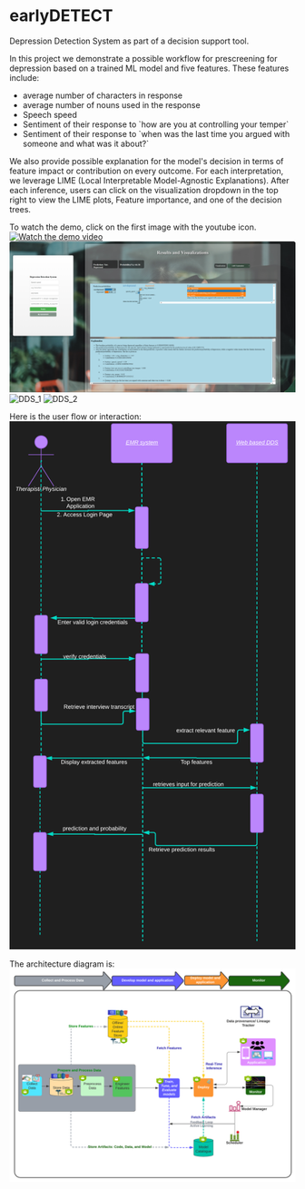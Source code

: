 # earlyDETECT

Depression Detection System as part of a decision support tool. 

In this project we demonstrate a possible workflow for prescreening for depression based on a trained ML model and five features. These features include:
<ul>
  <li>average number of characters in response</li>
  <li>average number of nouns used in the response</li>
  <li>Speech speed</li>
  <li>Sentiment of their response to `how are you at controlling your temper`</li>
  <li>Sentiment of their response to `when was the last time you argued with someone and what was it about?`</li>
</ul>

We also provide possible explanation for the model's decision in terms of feature impact or contribution on every outcome. For each interpretation, we leverage LIME (Local Interpretable Model-Agnostic Explanations). After each inference, users can click on the visualization dropdown in the top right to view the LIME plots, Feature importance, and one of the decision trees.

To watch the demo, click on the first image with the youtube icon.
[![Watch the demo video](./for_readme/interface_1.png)](http://www.youtube.com/watch?v=k5R3xtf2gWU')
![DDS_0](./for_readme/interface_2.png)
![DDS_1](https://github.com/MustaphaU/earlyDETECT/assets/123378149/74e67d9d-ea39-4397-8895-c1452b944652)
![DDS_2](https://github.com/MustaphaU/earlyDETECT/assets/123378149/ba5a8ce7-ab84-42dd-97c7-415135ba0989)

Here is the user flow or interaction:
![DDS_3](./for_readme/user_interaction.png)

The architecture diagram is:
![DDS_4](./for_readme/architecture_dds.png)
